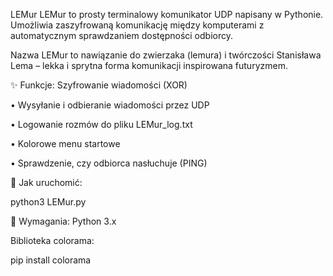 LEMur
LEMur to prosty terminalowy komunikator UDP napisany w Pythonie. Umożliwia zaszyfrowaną komunikację między komputerami z automatycznym sprawdzaniem dostępności odbiorcy.

   Nazwa LEMur to nawiązanie do zwierzaka (lemura) i twórczości Stanisława Lema – lekka i sprytna forma komunikacji inspirowana futuryzmem.

✨ Funkcje:
Szyfrowanie wiadomości (XOR)

• Wysyłanie i odbieranie wiadomości przez UDP

• Logowanie rozmów do pliku LEMur_log.txt

• Kolorowe menu startowe

• Sprawdzenie, czy odbiorca nasłuchuje (PING)

🚀 Jak uruchomić:

python3 LEMur.py


🔧 Wymagania:
Python 3.x

Biblioteka colorama:


pip install colorama
